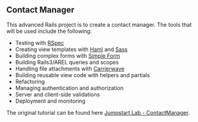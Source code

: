 ## Contact Manager

This advanced Rails project is to create a contact manager. The tools that will
be used include the following:

* Testing with [RSpec](https://relishapp.com/rspec)
* Creating view templates with [Haml](http://haml.info) and [Sass](http://sass-lang.com)
* Building complex forms with [Simple Form](https://github.com/plataformatec/simple_form)
* Building Rails3/AREL queries and scopes
* Handling file attachments with [Carrierwave](https://github.com/carrierwaveuploader/carrierwave)
* Building reusable view code with helpers and partials
* Refactoring
* Managing authentication and authorization
* Server and client-side validations
* Deployment and monitoring

The original tutorial can be found here [Jumpstart Lab - ContactManager](http://tutorials.jumpstartlab.com/projects/contact_manager.html).
